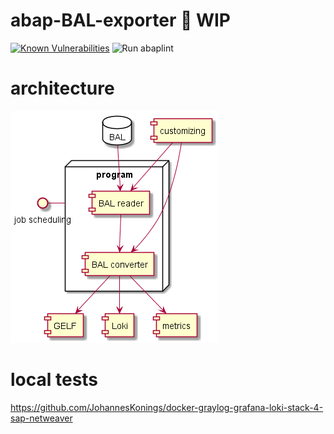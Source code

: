 # abap-BAL-exporter :construction: WIP

[![Known Vulnerabilities](https://snyk.io/test/github/JohannesKonings/abap-BAL-exporter/badge.svg?targetFile=package.json)](https://snyk.io/test/github/JohannesKonings/abap-BAL-exporter?targetFile=package.json)
![Run abaplint](https://github.com/JohannesKonings/abap-BAL-exporter/workflows/Run%20abaplint/badge.svg)

# architecture

![architecture](./out/architecture/architecture/architecture.png)

# local tests

https://github.com/JohannesKonings/docker-graylog-grafana-loki-stack-4-sap-netweaver